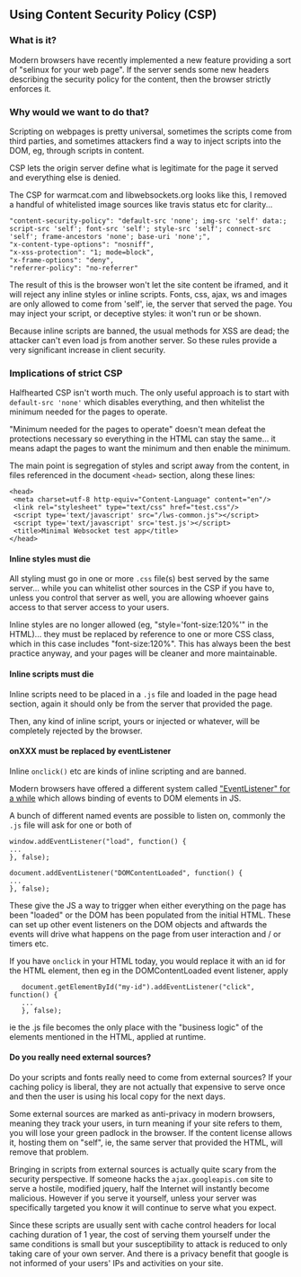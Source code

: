## Using Content Security Policy (CSP)

### What is it?

Modern browsers have recently implemented a new feature providing
a sort of "selinux for your web page".  If the server sends some
new headers describing the security policy for the content, then
the browser strictly enforces it.

### Why would we want to do that?

Scripting on webpages is pretty universal, sometimes the scripts
come from third parties, and sometimes attackers find a way to
inject scripts into the DOM, eg, through scripts in content.

CSP lets the origin server define what is legitimate for the page it
served and everything else is denied.

The CSP for warmcat.com and libwebsockets.org looks like this,
I removed a handful of whitelisted image sources like travis
status etc for clarity...

```
"content-security-policy": "default-src 'none'; img-src 'self' data:; script-src 'self'; font-src 'self'; style-src 'self'; connect-src 'self'; frame-ancestors 'none'; base-uri 'none';",
"x-content-type-options": "nosniff",
"x-xss-protection": "1; mode=block",
"x-frame-options": "deny",
"referrer-policy": "no-referrer"
```

The result of this is the browser won't let the site content be iframed, and it
will reject any inline styles or inline scripts.  Fonts, css, ajax, ws and
images are only allowed to come from 'self', ie, the server that served the
page.  You may inject your script, or deceptive styles: it won't run or be shown.

Because inline scripts are banned, the usual methods for XSS are dead;
the attacker can't even load js from another server.  So these rules
provide a very significant increase in client security.

### Implications of strict CSP

Halfhearted CSP isn't worth much.  The only useful approach is to start
with `default-src 'none'` which disables everything, and then whitelist the
minimum needed for the pages to operate.

"Minimum needed for the pages to operate" doesn't mean defeat the protections
necessary so everything in the HTML can stay the same... it means adapt the
pages to want the minimum and then enable the minimum.

The main point is segregation of styles and script away from the content, in
files referenced in the document `<head>` section, along these lines:

```
<head>
 <meta charset=utf-8 http-equiv="Content-Language" content="en"/>
 <link rel="stylesheet" type="text/css" href="test.css"/>
 <script type='text/javascript' src="/lws-common.js"></script>
 <script type='text/javascript' src='test.js'></script>
 <title>Minimal Websocket test app</title>
</head>
```

#### Inline styles must die

All styling must go in one or more `.css` file(s) best served by the same
server... while you can whitelist other sources in the CSP if you have to,
unless you control that server as well, you are allowing whoever gains
access to that server access to your users.

Inline styles are no longer allowed (eg, "style='font-size:120%'" in the
HTML)... they must be replaced by reference to one or more CSS class, which
in this case includes "font-size:120%".  This has always been the best
practice anyway, and your pages will be cleaner and more maintainable.

#### Inline scripts must die

Inline scripts need to be placed in a `.js` file and loaded in the page head
section, again it should only be from the server that provided the page.

Then, any kind of inline script, yours or injected or whatever, will be
completely rejected by the browser.

#### onXXX must be replaced by eventListener

Inline `onclick()` etc are kinds of inline scripting and are banned.

Modern browsers have offered a different system called ["EventListener" for
a while](https://developer.mozilla.org/en-US/docs/Web/API/EventListener)
which allows binding of events to DOM elements in JS.

A bunch of different named events are possible to listen on, commonly the
`.js` file will ask for one or both of

```
window.addEventListener("load", function() {
...
}, false);

document.addEventListener("DOMContentLoaded", function() {
...
}, false);
```

These give the JS a way to trigger when either everything on the page has
been "loaded" or the DOM has been populated from the initial HTML.  These
can set up other event listeners on the DOM objects and aftwards the
events will drive what happens on the page from user interaction and / or
timers etc.

If you have `onclick` in your HTML today, you would replace it with an id
for the HTML element, then eg in the DOMContentLoaded event listener,
apply 

```
   document.getElementById("my-id").addEventListener("click", function() {
   ...
   }, false);
```

ie the .js file becomes the only place with the "business logic" of the
elements mentioned in the HTML, applied at runtime.

#### Do you really need external sources?

Do your scripts and fonts really need to come from external sources?
If your caching policy is liberal, they are not actually that expensive
to serve once and then the user is using his local copy for the next
days.

Some external sources are marked as anti-privacy in modern browsers, meaning
they track your users, in turn meaning if your site refers to them, you
will lose your green padlock in the browser.  If the content license allows
it, hosting them on "self", ie, the same server that provided the HTML,
will remove that problem.

Bringing in scripts from external sources is actually quite scary from the
security perspective.  If someone hacks the `ajax.googleapis.com` site to serve
a hostile, modified jquery, half the Internet will instantly
become malicious.  However if you serve it yourself, unless your server
was specifically targeted you know it will continue to serve what you
expect.

Since these scripts are usually sent with cache control headers for local
caching duration of 1 year, the cost of serving them yourself under the same
conditions is small but your susceptibility to attack is reduced to only taking
care of your own server.  And there is a privacy benefit that google is not
informed of your users' IPs and activities on your site.

